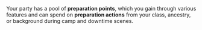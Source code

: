 Your party has a pool of **preparation points**, which you gain through various features and can spend on **preparation actions** from your class, ancestry, or background during camp and downtime scenes.